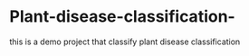 # Plant-disease-classification-
this  is  a demo  project that  classify  plant disease classification 
